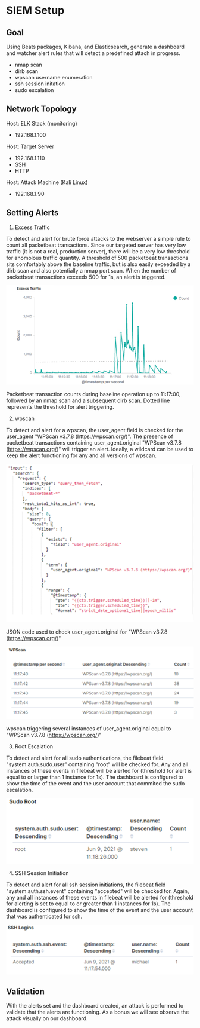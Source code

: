 # SIEM Setup

## Goal

Using Beats packages, Kibana, and Elasticsearch, generate a dashboard and watcher alert rules that will detect a predefined attach in progress. 

- nmap scan
- dirb scan
- wpscan username enumeration
- ssh session initation
- sudo escalation

## Network Topology

Host: ELK Stack (monitoring)
- 192.168.1.100

Host: Target Server
- 192.168.1.110
- SSH
- HTTP

Host: Attack Machine (Kali Linux)
- 192.168.1.90

## Setting Alerts

1) Excess Traffic

To detect and alert for brute force attacks to the webserver a simple rule to count all packetbeat transactions. Since our targeted server has very low traffic (it is not a real, production server), there will be a very low threshold for anomolous traffic quantity. A threshold of 500 packetbeat transactions sits comfortably above the baseline traffic, but is also easily exceeded by a dirb scan and also potentially a nmap port scan. When the number of packetbeat transactions exceeds 500 for 1s, an alert is triggered.

![excess_traffic](https://github.com/danielpeppin/SIEM_setup/blob/main/excess_traffic_threshold.PNG)

Packetbeat transaction counts during baseline operation up to 11:17:00, followed by an nmap scan and a subsequent dirb scan. Dotted line represents the threshold for alert triggering.

2) wpscan

To detect and alert for a wpscan, the user_agent field is checked for the user_agent "WPScan v3.7.8 (https://wpscan.org/)". The presence of packetbeat transactions containing user_agent.original "WPScan v3.7.8 (https://wpscan.org/)" will trigger an alert. Ideally, a wildcard can be used to keep the alert functioning for any and all versions of wpscan.

![excess_traffic](https://github.com/danielpeppin/SIEM_setup/blob/main/wpscan_watcher.PNG)

JSON code used to check user_agent.original for "WPScan v3.7.8 (https://wpscan.org/)"

![wpscan_JSON](https://github.com/danielpeppin/SIEM_setup/blob/main/wpscan_watcher2.PNG)

wpscan triggering several instances of user_agent.original equal to "WPScan v3.7.8 (https://wpscan.org/)"

3) Root Escalation

To detect and alert for all sudo authentications, the filebeat field "system.auth.sudo.user" containing "root" will be checked for. Any and all instances of these events in filebeat will be alerted for (threshold for alert is equal to or larger than 1 instance for 1s). The dashboard is configured to show the time of the event and the user account that commited the sudo escalation.

![sudo_root_escalation](https://github.com/danielpeppin/SIEM_setup/blob/main/root_escalation_dashboard.PNG)

4) SSH Session Initiation

To detect and alert for all ssh session initiations, the filebeat field "system.auth.ssh.event" containing "accepted" will be checked for. Again, any and all instances of these events in filebeat will be alerted for (threshold for alerting is set to equal to or greater than 1 instances for 1s). The dashboard is configured to show the time of the event and the user account that was authenticated for ssh.

![ssh_authentication](https://github.com/danielpeppin/SIEM_setup/blob/main/ssh_authentication_dashboard.PNG)

## Validation

With the alerts set and the dashboard created, an attack is performed to validate that the alerts are functioning. As a bonus we will see observe the attack visually on our dashboard.
